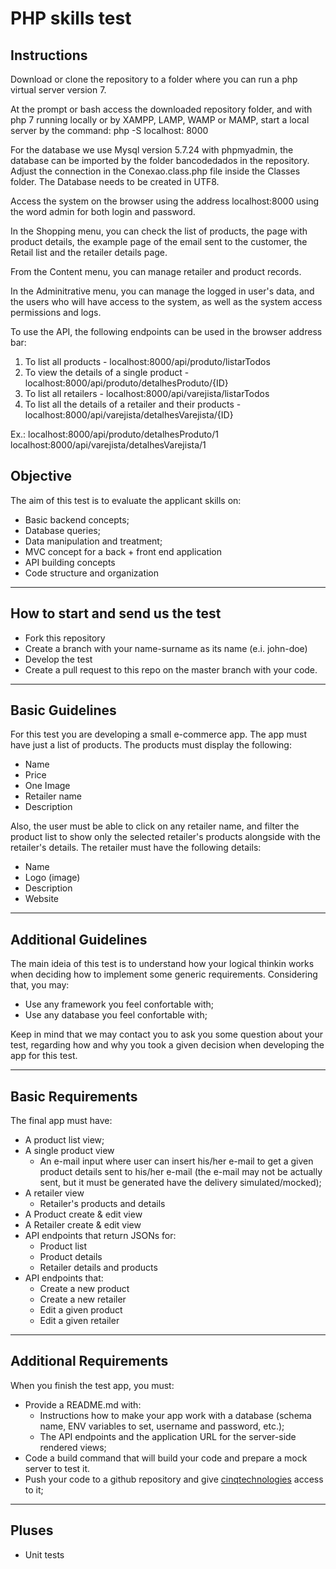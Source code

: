 # PHP skills test

## Instructions
Download or clone the repository to a folder where you can run a php virtual server version 7.

At the prompt or bash access the downloaded repository folder, and with php 7 running locally or by XAMPP, LAMP, WAMP or MAMP, start a local server by the command: php -S localhost: 8000

For the database we use Mysql version 5.7.24 with phpmyadmin, the database can be imported by the folder bancodedados in the repository. Adjust the connection in the Conexao.class.php file inside the Classes folder. The Database needs to be created in UTF8.

Access the system on the browser using the address localhost:8000 using the word admin for both login and password.

In the Shopping menu, you can check the list of products, the page with product details, the example page of the email sent to the customer, the Retail list and the retailer details page.

From the Content menu, you can manage retailer and product records.

In the Adminitrative menu, you can manage the logged in user's data, and the users who will have access to the system, as well as the system access permissions and logs.

To use the API, the following endpoints can be used in the browser address bar:
1) To list all products - localhost:8000/api/produto/listarTodos
2) To view the details of a single product - localhost:8000/api/produto/detalhesProduto/{ID}
3) To list all retailers - localhost:8000/api/varejista/listarTodos
4) To list all the details of a retailer and their products - localhost:8000/api/varejista/detalhesVarejista/{ID}

Ex.: localhost:8000/api/produto/detalhesProduto/1
	 localhost:8000/api/varejista/detalhesVarejista/1




## Objective
The aim of this test is to evaluate the applicant skills on:
- Basic backend concepts;
- Database queries;
- Data manipulation and treatment;
- MVC concept for a back + front end application
- API building concepts
- Code structure and organization

---

## How to start and send us the test
- Fork this repository
- Create a branch with your name-surname as its name (e.i. john-doe)
- Develop the test
- Create a pull request to this repo on the master branch with your code.

---

## Basic Guidelines
For this test you are developing a small e-commerce app. The app must have just a list of products. The products must display the following:

- Name
- Price
- One Image
- Retailer name
- Description

Also, the user must be able to click on any retailer name, and filter the product list to show only the selected retailer's products alongside with the retailer's details. The retailer must have the following details:
- Name
- Logo (image)
- Description
- Website

---

## Additional Guidelines

The main ideia of this test is to understand how your logical thinkin works when deciding how to implement some generic requirements. Considering that, you may:
- Use any framework you feel confortable with;
- Use any database you feel confortable with;

Keep in mind that we may contact you to ask you some question about your test, regarding how and why you took a given decision when developing the app for this test.

---

## Basic Requirements
The final app must have:
- A product list view;
- A single product view
  - An e-mail input where user can insert his/her e-mail to get a given product details sent to his/her e-mail (the e-mail may not be actually sent, but it must be generated have the delivery simulated/mocked);
- A retailer view
  - Retailer's products and details
- A Product create & edit view
- A Retailer create & edit view
- API endpoints that return JSONs for:
  - Product list
  - Product details
  - Retailer details and products
- API endpoints that:
  - Create a new product
  - Create a new retailer
  - Edit a given product
  - Edit a given retailer

---

## Additional Requirements
When you finish the test app, you must:
- Provide a README.md with:
  - Instructions how to make your app work with a database (schema name, ENV variables to set, username and password, etc.);
  - The API endpoints and the application URL for the server-side rendered views;
- Code a build command that will build your code and prepare a mock server to test it.
- Push your code to a github repository and give [cinqtechnologies](https://github.com/cinqtechnologies/) access to it;

---

## Pluses
- Unit tests
